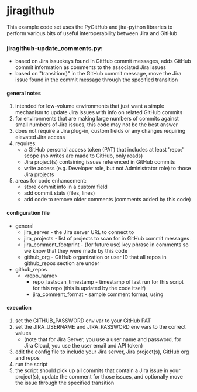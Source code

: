 # jiragithub

This example code set uses the PyGitHub and jira-python libraries to perform various bits of useful interoperability between Jira and GitHub

### jiragithub-update_comments.py: 
    
- based on Jira issuekeys found in GitHub commit messages, adds GitHub commit information as comments to the associated Jira issues
- based on "transition(<transitionname>)" in the GitHub commit message, move the Jira issue found in the commit message through the specified transition

#### general notes

1) intended for low-volume environments that just want a simple mechanism to update Jira issues with info on related GitHub commits
1) for environments that are making large numbers of commits against small numbers of Jira issues, this code may not be the best answer
1) does not require a Jira plug-in, custom fields or any changes requiring elevated Jira access
1) requires:
   * a GitHub personal access token (PAT) that includes at least 'repo:' scope (no writes are made to GitHub, only reads)
   * Jira project(s) containing issues referenced in GitHub commits
   * write access (e.g. Developer role, but not Administrator role) to those Jira projects
1) areas for code enhancement:
   * store commit info in a custom field
   * add commit stats (files, lines)
   * add code to remove older comments (comments added by this code)

#### configuration file

   * general
      * jira_server - the Jira server URL to connect to
      * jira_projects - list of projects to scan for in GitHub commit messages
      * jira_comment_footprint - (for future use) key phrase in comments so we know that they were made by this code
      * github_org - GitHub organization or user ID that all repos in github_repos section are under
   * github_repos
      * <repo_name>
         * repo_lastscan_timestamp - timestamp of last run for this script for this repo (this is updated by the code itself)
         * jira_comment_format - sample comment format, using <bracketed variable names>

#### execution

1) set the GITHUB_PASSWORD env var to your GitHub PAT
1) set the JIRA_USERNAME and JIRA_PASSWORD env vars to the correct values 
   * (note that for Jira Server, you use a user name and password, for Jira Cloud, you use the user email and API token)
1) edit the config file to include your Jira server, Jira project(s), GitHub org and repos
1) run the script
1) the script should pick up all commits that contain a Jira issue in your project(s), update the comment for those issues, and optionally move the issue through the specified transition
